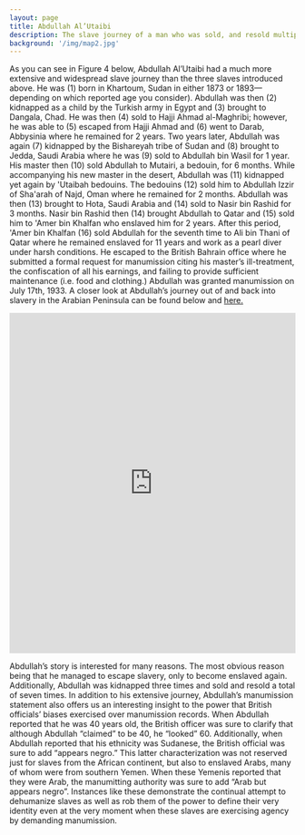 ```yaml
---
layout: page
title: Abdullah Al’Utaibi
description: The slave journey of a man who was sold, and resold multiple times all across the Arabian Peninsula and the Persian Gulf.
background: '/img/map2.jpg'
---
```

As you can see in Figure 4 below, Abdullah Al’Utaibi had a much more extensive and widespread slave journey than the three slaves introduced above. He was (1) born in Khartoum, Sudan in either 1873 or 1893—depending on which reported age you consider). Abdullah was then (2) kidnapped as a child by the Turkish army in Egypt and (3) brought to Dangala, Chad. He was then (4) sold to Hajji Ahmad al-Maghribi; however, he was able to (5) escaped from Hajji Ahmad and (6) went to Darab, Abbysinia where he remained for 2 years. Two years later, Abdullah was again (7) kidnapped by the Bishareyah tribe of Sudan and (8) brought to Jedda, Saudi Arabia where he was (9) sold to Abdullah bin Wasil for 1 year. His master then (10) sold Abdullah to Mutairi, a bedouin, for 6 months. While accompanying his new master in the desert, Abdullah was (11) kidnapped yet again by 'Utaibah bedouins. The bedouins (12) sold him to Abdullah Izzir of Sha'arah of Najd, Oman where he remained for 2 months. Abdullah was then (13) brought to Hota, Saudi Arabia and (14) sold to Nasir bin Rashid for 3 months. Nasir bin Rashid then (14)  brought Abdullah to Qatar and (15) sold him to 'Amer bin Khalfan who enslaved him for 2 years. After this period, 'Amer bin Khalfan (16) sold Abdullah for the seventh time to Ali bin Thani of Qatar where he remained enslaved for 11 years and work as a pearl diver under harsh conditions. He escaped to the British Bahrain office where he submitted a formal request for manumission citing his master’s ill-treatment, the confiscation of all his earnings, and failing to provide sufficient maintenance (i.e. food and clothing.) Abdullah was granted manumission on July 17th, 1933. A closer look at Abdullah’s journey out of and back into slavery in the Arabian Peninsula can be found below and [here.](https://api.mapbox.com/styles/v1/galshaif/cjt7oh6zo6ohk1fr0qcoplu64.html?fresh=true&title=true&access_token=pk.eyJ1IjoiZ2Fsc2hhaWYiLCJhIjoiY2pyaDFjMjl5MWgyYzQ5cXF2d3VlaWpjYiJ9.OEhQEgL1Bk34MgfDwHs5eQ#3.9/17.716839/38.709511/0)

<iframe src="https://api.mapbox.com/styles/v1/galshaif/cjt7oh6zo6ohk1fr0qcoplu64.html?fresh=true&title=true&access_token=pk.eyJ1IjoiZ2Fsc2hhaWYiLCJhIjoiY2pyaDFjMjl5MWgyYzQ5cXF2d3VlaWpjYiJ9.OEhQEgL1Bk34MgfDwHs5eQ#3.9/17.716839/38.709511/0" width="100%" height ="600px" frameborder="0"></iframe>


Abdullah’s story is interested for many reasons. The most obvious reason being that he managed to escape slavery, only to become enslaved again. Additionally, Abdullah was  kidnapped three times and sold and resold a total of seven times. In addition to his extensive journey, Abdullah’s manumission statement also offers us an interesting insight to the power that British officials’ biases exercised over manumission records. When Abdullah reported that he was 40 years old, the British officer was sure to clarify that although Abdullah “claimed” to be 40, he “looked” 60. Additionally, when Abdullah reported that his ethnicity was Sudanese, the British official was sure to add “appears negro.” This latter characterization was not reserved just for slaves from the African continent, but also to enslaved Arabs, many of whom were from southern Yemen. When these Yemenis reported that they were Arab, the manumitting authority was sure to add “Arab but appears negro”. Instances like these demonstrate the continual attempt to dehumanize slaves as well as rob them of the power to define their very identity even at the very moment when these slaves are exercising agency by demanding manumission.
